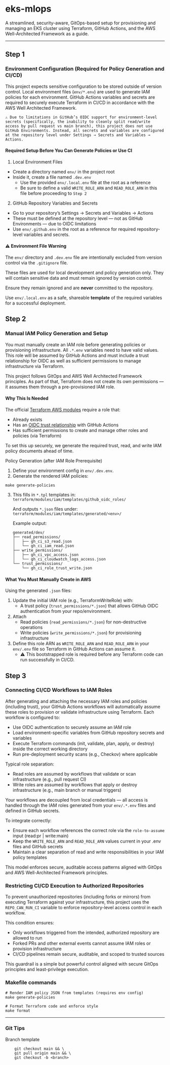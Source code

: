 # eks-mlops
A streamlined, security-aware, GitOps-based setup for provisioning and managing an EKS cluster using Terraform, GitHub Actions, and the AWS Well-Architected Framework as a guide.

---

## Step 1
### Environment Configuration (Required for Policy Generation and CI/CD)
This project expects sensitive configuration to be stored outside of version control. Local environment files (`env/*.env`) are used to generate IAM policies for each environment. GitHub Actions variables and secrets are required to securely execute Terraform in CI/CD in accordance with the AWS Well Architected Framework.

    ⚠️ Due to limitations in GitHub’s OIDC support for environment-level secrets (specifically, the inability to cleanly split read/write access by pull request vs main branch), this project does not use GitHub Environments. Instead, all secrets and variables are configured at the repository level under Settings → Secrets and Variables → Actions.

#### Required Setup Before You Can Generate Policies or Use CI
1. Local Environment Files
- Create a directory named `env/` in the project root
- Inside it, create a file named `.dev.env`
    - Use the provided `env/.local.env` file at the root as a reference
    - Be sure to define a valid `WRITE_ROLE_ARN` and `READ_ROLE_ARN` in this file before proceeding to `Step 2`
2. GitHub Repository Variables and Secrets
- Go to your repository’s Settings → Secrets and Variables → Actions
- These must be defined at the repository level — not as GitHub Environments — due to OIDC limitations
- Use `env/.github.env` in the root as a reference for required repository-level variables and secrets.

#### ⚠️ Environment File Warning
The `env/` directory and `.dev.env` file are intentionally excluded from version control via the `.gitignore` file.

These files are used for local development and policy generation only. They will contain sensitive data and must remain ignored by version control.

Ensure they remain ignored and are **never** committed to the repository.

Use `env/.local.env` as a safe, shareable **template** of the required variables for a successful deployment.

## Step 2
### Manual IAM Policy Generation and Setup
You must manually create an IAM role before generating policies or provisioning infrastructure. All `.*.env` variables need to have valid values. This role will be assumed by GitHub Actions and must include a trust relationship for OIDC as well as sufficient permissions to manage infrastructure via Terraform.

This project follows GitOps and AWS Well Architected Framework principles. As part of that, Terraform does not create its own permissions — it assumes them through a pre-provisioned IAM role.

#### Why This Is Needed
The official [Terraform AWS modules](https://github.com/terraform-aws-modules) require a role that:
- Already exists
- Has an [OIDC trust relationship](https://docs.aws.amazon.com/IAM/latest/UserGuide/id_roles_providers_create_oidc.html) with GitHub Actions
- Has sufficient permissions to create and manage other roles and policies (via Terraform)

To set this up securely, we generate the required trust, read, and write IAM policy documents ahead of time.

Policy Generation (after IAM Role Prerequisite)
1. Define your environment config in `env/.dev.env`.
2. Generate the rendered IAM policies:
```shell
make generate-policies
```
3. This fills in `*.tpl` templates in:
`terraform/modules/iam/templates/github_oidc_roles/`

    And outputs `*.json` files under:
`terraform/modules/iam/templates/generated/<env>/`

    Example output:
    ``` shell
    generated/dev/
    ├── read_permissions/
    │   ├── gh_ci_s3_read.json
    │   └── gh_ci_iam_read.json
    ├── write_permissions/
    │   ├── gh_ci_vpc_access.json
    │   └── gh_ci_cloudwatch_logs_access.json
    └── trust_permissions/
        └── gh_ci_role_trust_write.json
    ```
#### What You Must Manually Create in AWS
Using the generated `.json` files:
1. Update the initial IAM role (e.g., TerraformWriteRole) with:
    - A trust policy (`trust_permissions/*.json`) that allows GitHub OIDC authentication from your repo/environment.
2. Attach
    - Read policies (`read_permissions/*.json`) for non-destructive operations
    - Write policies (`write_permissions/*.json`) for provisioning infrastructure
3. Define this role ARN as `WRITE_ROLE_ARN` and `READ_ROLE_ARN` in your `env/.env` file so Terraform in GitHub Actions can assume it.
    - ⚠️ This bootstrapped role is required before any Terraform code can run successfully in CI/CD.

## Step 3
### Connecting CI/CD Workflows to IAM Roles
After generating and attaching the necessary IAM roles and policies (including trust), your GitHub Actions workflows will automatically assume these roles to provision or validate infrastructure using Terraform.
Each workflow is configured to:
- Use OIDC authentication to securely assume an IAM role
- Load environment-specific variables from GitHub repository secrets and variables
- Execute Terraform commands (init, validate, plan, apply, or destroy) inside the correct working directory
- Run pre-deployment security scans (e.g., Checkov) where applicable

Typical role separation:
- Read roles are assumed by workflows that validate or scan infrastructure (e.g., pull request CI)
- Write roles are assumed by workflows that apply or destroy infrastructure (e.g., main branch or manual triggers)

Your workflows are decoupled from local credentials — all access is handled through the IAM roles generated from your `env/.*.env` files and defined in GitHub secrets.

To integrate correctly:
- Ensure each workflow references the correct role via the `role-to-assume` input (read:pr | write:main)
- Keep the `WRITE_ROLE_ARN` and `READ_ROLE_ARN` values current in your .env files and GitHub secrets
- Maintain a clear separation of read and write responsibilities in your IAM policy templates

This model enforces secure, auditable access patterns aligned with GitOps and AWS Well-Architected Framework principles.

### Restricting CI/CD Execution to Authorized Repositories
To prevent unauthorized repositories (including forks or mirrors) from executing Terraform against your infrastructure, this project uses the `REPO_CAN_RUN_CI` variable to enforce repository-level access control in each workflow.

This condition ensures:
- Only workflows triggered from the intended, authorized repository are allowed to run
- Forked PRs and other external events cannot assume IAM roles or provision infrastructure
- CI/CD pipelines remain secure, auditable, and scoped to trusted sources

This guardrail is a simple but powerful control aligned with secure GitOps principles and least-privilege execution.


### Makefile commands
```shell
# Render IAM policy JSON from templates (requires env config)
make generate-policies

# Format Terraform code and enforce style
make format
```
---

### Git Tips
Branch template
```shell
    git checkout main && \
    git pull origin main && \
    git checkout -b <branch>
```